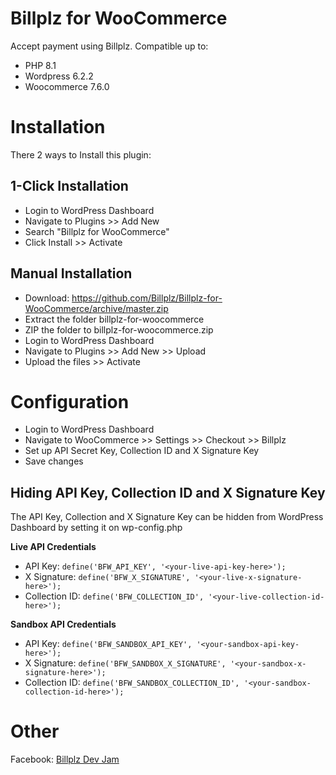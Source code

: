 # Billplz for WooCommerce

Accept payment using Billplz.
Compatible up to:
- PHP 8.1
- Wordpress 6.2.2
- Woocommerce 7.6.0

# Installation

There 2 ways to Install this plugin:

## 1-Click Installation

* Login to WordPress Dashboard
* Navigate to Plugins >> Add New
* Search "Billplz for WooCommerce"
* Click Install >> Activate

## Manual Installation

* Download: https://github.com/Billplz/Billplz-for-WooCommerce/archive/master.zip
* Extract the folder billplz-for-woocommerce
* ZIP the folder to billplz-for-woocommerce.zip
* Login to WordPress Dashboard
* Navigate to Plugins >> Add New >> Upload
* Upload the files >> Activate


# Configuration

* Login to WordPress Dashboard
* Navigate to WooCommerce >> Settings >> Checkout >> Billplz
* Set up API Secret Key, Collection ID and X Signature Key
* Save changes

## Hiding API Key, Collection ID and X Signature Key

The API Key, Collection and X Signature Key can be hidden from WordPress Dashboard by setting it on wp-config.php

**Live API Credentials**
* API Key: `define('BFW_API_KEY', '<your-live-api-key-here>');`
* X Signature: `define('BFW_X_SIGNATURE', '<your-live-x-signature-here>');`
* Collection ID: `define('BFW_COLLECTION_ID', '<your-live-collection-id-here>');`

**Sandbox API Credentials**
* API Key: `define('BFW_SANDBOX_API_KEY', '<your-sandbox-api-key-here>');`
* X Signature: `define('BFW_SANDBOX_X_SIGNATURE', '<your-sandbox-x-signature-here>');`
* Collection ID: `define('BFW_SANDBOX_COLLECTION_ID', '<your-sandbox-collection-id-here>');`

# Other

Facebook: [Billplz Dev Jam](https://www.facebook.com/groups/billplzdevjam/)
